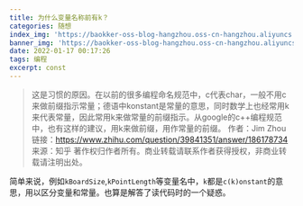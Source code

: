 ```yaml
---
title: 为什么变量名称前有k？
categories: 随想
index_img: 'https://baokker-oss-blog-hangzhou.oss-cn-hangzhou.aliyuncs.com/cdn_for_blog/blog_imgs/defaultImages.jpg'
banner_img: 'https://baokker-oss-blog-hangzhou.oss-cn-hangzhou.aliyuncs.com/cdn_for_blog/blog_imgs/defaultImages.jpg'
date: 2022-01-17 00:17:26
tags: 编程
excerpt: const
---
```






> 这是习惯的原因。在以前的很多编程命名规范中，c代表char，一般不用c来做前缀指示常量；德语中konstant是常量的意思，同时数学上也经常用k来代表常量，因此常用k来做常量的前缀指示。从google的c++编程规范中，也有这样的建议，用k来做前缀，用作常量的前缀。
> 作者：Jim Zhou
> 链接：https://www.zhihu.com/question/39841351/answer/186178734
> 来源：知乎
> 著作权归作者所有。商业转载请联系作者获得授权，非商业转载请注明出处。

简单来说，例如`kBoardSize`,`kPointLength`等变量名中，`k`都是`c(k)onstant`的意思，用以区分变量和常量。也算是解答了读代码时的一个疑惑。
